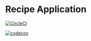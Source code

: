 # Recipe Application

[![CircleCI](https://circleci.com/gh/lntelliMed/recipe-app.svg?style=svg)](https://circleci.com/gh/lntelliMed/recipe-app)

[![codecov](https://codecov.io/gh/lntelliMed/recipe-app/branch/master/graph/badge.svg)](https://codecov.io/gh/lntelliMed/recipe-app)

